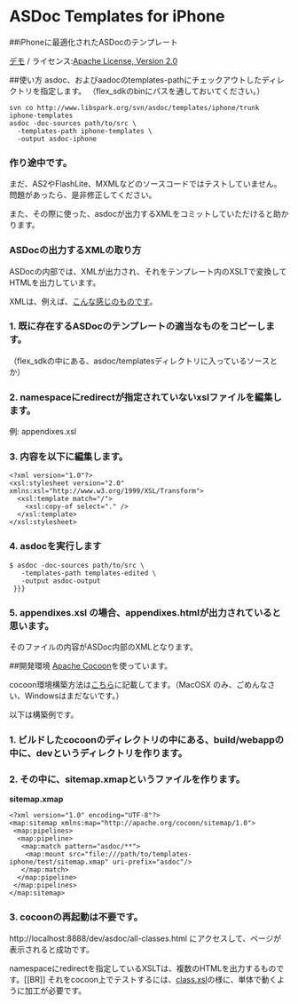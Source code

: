 # ASDoc Templates for iPhone
##iPhoneに最適化されたASDocのテンプレート

 [デモ](http://www.libspark.org/htdocs/asdoc/iphone/Utils/index.html) / ライセンス:[Apache License, Version 2.0](http://www.apache.org/licenses/LICENSE-2.0.html)

##使い方
asdoc、およびaadocのtemplates-pathにチェックアウトしたディレクトリを指定します。
（flex_sdkのbinにパスを通しておいてください。）

    svn co http://www.libspark.org/svn/asdoc/templates/iphone/trunk iphone-templates
    asdoc -doc-sources path/to/src \
      -templates-path iphone-templates \
      -output asdoc-iphone

### 作り途中です。
まだ、AS2やFlashLite、MXMLなどのソースコードではテストしていません。問題があったら、是非修正してください。

また、その際に使った、asdocが出力するXMLをコミットしていただけると助かります。

### ASDocの出力するXMLの取り方
ASDocの内部では、XMLが出力され、それをテンプレート内のXSLTで変換してHTMLを出力しています。

XMLは、例えば、[こんな感じのものです](http://www.libspark.org/browser/asdoc/templates/iphone/trunk/test/class.xml?rev=2144)。

### 1. 既に存在するASDocのテンプレートの適当なものをコピーします。
（flex_sdkの中にある、asdoc/templatesディレクトリに入っているソースとか）

### 2. namespaceにredirectが指定されていないxslファイルを編集します。

例: appendixes.xsl

### 3. 内容を以下に編集します。

    <?xml version="1.0"?>
    <xsl:stylesheet version="2.0" xmlns:xsl="http://www.w3.org/1999/XSL/Transform">
      <xsl:template match="/">
        <xsl:copy-of select="." />
      </xsl:template>
    </xsl:stylesheet>

### 4. asdocを実行します
    
    $ asdoc -doc-sources path/to/src \
       -templates-path templates-edited \
       -output asdoc-output
     }}}

### 5. appendixes.xsl の場合、appendixes.htmlが出力されていると思います。

そのファイルの内容がASDoc内部のXMLとなります。


##開発環境
[Apache Cocoon](http://cocoon.apache.org/)を使っています。

cocoon環境構築方法は[こちら](http://ja.ngs.io/2008/01/22/cocoon/)に記載してます。（MacOSX のみ、ごめんなさい、Windowsはまだないです。）

以下は構築例です。
### 1. ビルドしたcocoonのディレクトリの中にある、build/webappの中に、devというディレクトリを作ります。
### 2. その中に、sitemap.xmapというファイルを作ります。

__sitemap.xmap__


    <?xml version="1.0" encoding="UTF-8"?>
    <map:sitemap xmlns:map="http://apache.org/cocoon/sitemap/1.0">
     <map:pipelines>
      <map:pipeline>
       <map:match pattern="asdoc/**">
        <map:mount src="file:///path/to/templates-iphone/test/sitemap.xmap" uri-prefix="asdoc"/>
       </map:match>
      </map:pipeline>
     </map:pipelines>
    </map:sitemap>

### 3. cocoonの再起動は不要です。

http://localhost:8888/dev/asdoc/all-classes.html にアクセスして、ページが表示されると成功です。

namespaceにredirectを指定しているXSLTは、複数のHTMLを出力するものです。[[BR]]
それをcocoon上でテストするには、[class.xsl](http://www.libspark.org/browser/asdoc/templates/iphone/trunk/class.xsl?rev=2144)の様に、単体で動くように加工が必要です。
